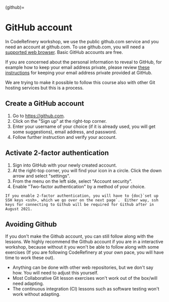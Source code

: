 (github)=

# GitHub account

In CodeRefinery workshop, we use the public github.com service and you need an
account at github.com. To use github.com, you will need a [supported web
browser](https://help.github.com/articles/supported-browsers/). Basic GitHub
accounts are free.

If you are concerned about the personal information to reveal to GitHub, for
example how to keep your email address private, please review [these
instructions](https://help.github.com/articles/keeping-your-email-address-private/)
for keeping your email address private provided at GitHub.

We are trying to make it possible to follow this course also with other Git
hosting services but this is a process.


## Create a GitHub account

1. Go to <https://github.com>.
2. Click on the "Sign up" at the right-top corner.
3. Enter your username of your choice (if it is already used, you will get some suggestions), email address, and password.
4. Follow further instruction and verify your account.


## Activate 2-factor authentication

1. Sign into GitHub with your newly created account.
2. At the right-top corner, you will find your icon in a circle. Click the down arrow and select "settings".
3. From the menu on the left side, select "Account security".
4. Enable "Two-factor authentication" by a method of your choice.

```{warning}
If you enable 2-factor authentication, you will have to {doc}`set up
SSH keys <ssh>, which we go over on the next page`.  Either way, ssh
keys for connecting to Github will be required for Github after in
August 2021.
```


## Avoiding Github

If you don't make the Github account, you can still follow along with
the lessons.  We highly recommend the Github account if you are in a
interactive workshop, because without it you won't be able to follow
along with some exercises (If you are following CodeRefinery at your
own pace, you will have time to work these out).

- Anything can be done with other web repositories, but we don't say
  how.  You will need to adjust this yourself.
- Most Collaborative Git lesson exercises won't work out of the
  box/will need adapting.
- The continuous integration (CI) lessons such as software testing
  won't work without adapting.
